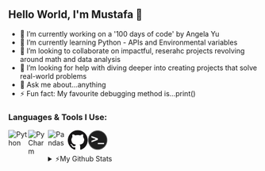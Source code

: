 ## Hello World, I'm Mustafa 👋

- 🔭 I’m currently working on a '100 days of code' by Angela Yu
- 🌱 I’m currently learning Python - APIs and Environmental variables
- 👯 I’m looking to collaborate on impactful, reserahc projects revolving around math and data analysis
- 🤔 I’m looking for help with diving deeper into creating projects that solve real-world problems
- 💬 Ask me about...anything
- ⚡ Fun fact: My favourite debugging method is...print()

### Languages & Tools I Use:

<img align="left" alt="Python" width="40px" src="https://raw.githubusercontent.com/marwin1991/profile-technology-icons/main/icons/python.png" />
<img align="left" alt="PyCharm" width="40px" src="https://raw.githubusercontent.com/marwin1991/profile-technology-icons/main/icons/pycharm.png" />
<img align="left" alt="Pandas" width="40px" src="https://raw.githubusercontent.com/marwin1991/profile-technology-icons/main/icons/pandas.png" />
<img align="left" alt="GitHub" width="40px" src="https://raw.githubusercontent.com/github/explore/master/topics/github/github.png" />
<img align="left" alt="Terminal" width="40px" src="https://raw.githubusercontent.com/github/explore/master/topics/terminal/terminal.png" />

<br><br>

<details>
  <summary>⚡️My Github Stats</summary>
  <br>
  
  [![Mustafa's GitHub stats](https://github-readme-stats.vercel.app/api?username=MustafaLearnsToCode)](https://github.com/anuraghazra/github-readme-stats) [![Top Languages](https://github-readme-stats.vercel.app/api/top-langs/?username=MustafaLearnsToCode)](https://github.com/anuraghazra/github-readme-stats)

</details>

